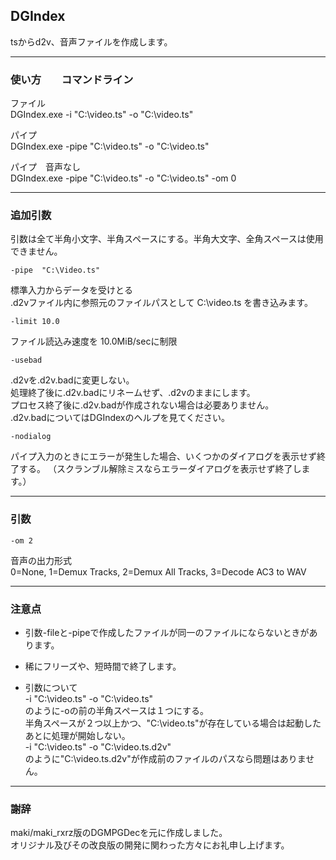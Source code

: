 ﻿
## DGIndex

tsからd2v、音声ファイルを作成します。


------------------------------------------------------------------
### 使い方　　コマンドライン

ファイル  
DGIndex.exe  -i "C:\video.ts" -o "C:\video.ts"  

パイプ  
DGIndex.exe  -pipe "C:\video.ts" -o "C:\video.ts"  

パイプ　音声なし  
DGIndex.exe  -pipe "C:\video.ts" -o "C:\video.ts"  -om 0  


------------------------------------------------------------------
### 追加引数
引数は全て半角小文字、半角スペースにする。半角大文字、全角スペースは使用できません。

    -pipe  "C:\Video.ts"
標準入力からデータを受けとる  
.d2vファイル内に参照元のファイルパスとして C:\video.ts を書き込みます。  


    -limit 10.0
ファイル読込み速度を 10.0MiB/secに制限

    -usebad
.d2vを.d2v.badに変更しない。  
処理終了後に.d2v.badにリネームせず、.d2vのままにします。  
プロセス終了後に.d2v.badが作成されない場合は必要ありません。  
.d2v.badについてはDGIndexのヘルプを見てください。  

    -nodialog
パイプ入力のときにエラーが発生した場合、いくつかのダイアログを表示せず終了する。
（スクランブル解除ミスならエラーダイアログを表示せず終了します。）  



------------------------------------------------------------------
### 引数

    -om 2
音声の出力形式  
0=None, 1=Demux Tracks, 2=Demux All Tracks, 3=Decode AC3 to WAV



------------------------------------------------------------------
### 注意点

* 引数-fileと-pipeで作成したファイルが同一のファイルにならないときがあります。  


* 稀にフリーズや、短時間で終了します。


* 引数について  
-i "C:\video.ts" -o "C:\video.ts"  
のように-oの前の半角スペースは１つにする。  
半角スペースが２つ以上かつ、"C:\video.ts"が存在している場合は起動したあとに処理が開始しない。  
-i "C:\video.ts"  -o "C:\video.ts.d2v"  
のように"C:\video.ts.d2v"が作成前のファイルのパスなら問題はありません。



------------------------------------------------------------------
### 謝辞
maki/maki_rxrz版のDGMPGDecを元に作成しました。  
オリジナル及びその改良版の開発に関わった方々にお礼申し上げます。  


